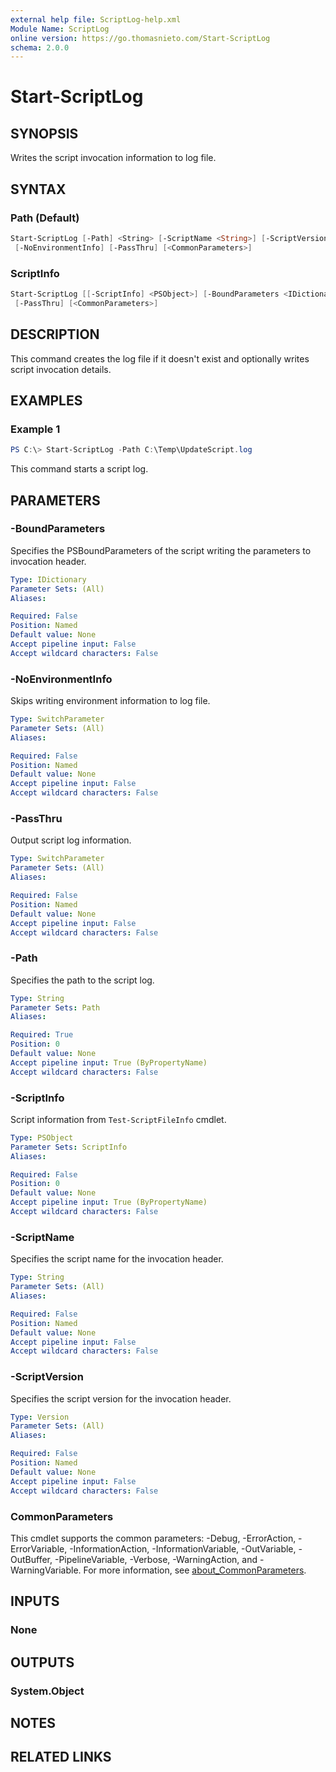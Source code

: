 ```yaml
---
external help file: ScriptLog-help.xml
Module Name: ScriptLog
online version: https://go.thomasnieto.com/Start-ScriptLog
schema: 2.0.0
---
```


# Start-ScriptLog

## SYNOPSIS

Writes the script invocation information to log file.

## SYNTAX

### Path (Default)

```powershell
Start-ScriptLog [-Path] <String> [-ScriptName <String>] [-ScriptVersion <Version>] [-BoundParameters <IDictionary>]
 [-NoEnvironmentInfo] [-PassThru] [<CommonParameters>]
```

### ScriptInfo

```powershell
Start-ScriptLog [[-ScriptInfo] <PSObject>] [-BoundParameters <IDictionary>] [-NoEnvironmentInfo]
 [-PassThru] [<CommonParameters>]
```

## DESCRIPTION

This command creates the log file if it doesn't exist and optionally writes script invocation details.

## EXAMPLES

### Example 1

```powershell
PS C:\> Start-ScriptLog -Path C:\Temp\UpdateScript.log
```

This command starts a script log.

## PARAMETERS

### -BoundParameters

Specifies the PSBoundParameters of the script writing the parameters to invocation header.

```yaml
Type: IDictionary
Parameter Sets: (All)
Aliases:

Required: False
Position: Named
Default value: None
Accept pipeline input: False
Accept wildcard characters: False
```

### -NoEnvironmentInfo

Skips writing environment information to log file.

```yaml
Type: SwitchParameter
Parameter Sets: (All)
Aliases:

Required: False
Position: Named
Default value: None
Accept pipeline input: False
Accept wildcard characters: False
```

### -PassThru

Output script log information.

```yaml
Type: SwitchParameter
Parameter Sets: (All)
Aliases:

Required: False
Position: Named
Default value: None
Accept pipeline input: False
Accept wildcard characters: False
```

### -Path

Specifies the path to the script log.

```yaml
Type: String
Parameter Sets: Path
Aliases:

Required: True
Position: 0
Default value: None
Accept pipeline input: True (ByPropertyName)
Accept wildcard characters: False
```

### -ScriptInfo

Script information from `Test-ScriptFileInfo` cmdlet.

```yaml
Type: PSObject
Parameter Sets: ScriptInfo
Aliases:

Required: False
Position: 0
Default value: None
Accept pipeline input: True (ByPropertyName)
Accept wildcard characters: False
```

### -ScriptName

Specifies the script name for the invocation header.

```yaml
Type: String
Parameter Sets: (All)
Aliases:

Required: False
Position: Named
Default value: None
Accept pipeline input: False
Accept wildcard characters: False
```

### -ScriptVersion

Specifies the script version for the invocation header.

```yaml
Type: Version
Parameter Sets: (All)
Aliases:

Required: False
Position: Named
Default value: None
Accept pipeline input: False
Accept wildcard characters: False
```

### CommonParameters

This cmdlet supports the common parameters: -Debug, -ErrorAction, -ErrorVariable, -InformationAction, -InformationVariable, -OutVariable, -OutBuffer, -PipelineVariable, -Verbose, -WarningAction, and -WarningVariable. For more information, see [about_CommonParameters](http://go.microsoft.com/fwlink/?LinkID=113216).

## INPUTS

### None

## OUTPUTS

### System.Object

## NOTES

## RELATED LINKS
